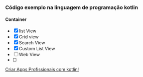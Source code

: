 ### Código exemplo na linguagem de programação kotlin
#### Container
- [x] list View
- [x] Grid view
- [x] Search View
- [x] Custom List View
- [ ] Web View
- [ ]

<a href="https://go.hotmart.com/N48358877R" target="_blank">Criar Apps Profissionais com kotlin!</a>

